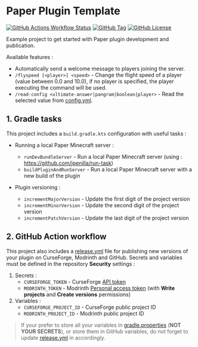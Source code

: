 # Paper Plugin Template

<!-- modrinth_exclude.start -->
[![GitHub Actions Workflow Status](https://img.shields.io/github/actions/workflow/status/Atrimilan/PaperPluginTemplate/release.yml?branch=master&event=workflow_dispatch&style=flat-square)](https://github.com/Atrimilan/PaperPluginTemplate/actions/workflows/release.yml)
[![GitHub Tag](https://img.shields.io/github/v/tag/Atrimilan/PaperPluginTemplate?style=flat-square)](https://github.com/Atrimilan/PaperPluginTemplate/releases)
[![GitHub License](https://img.shields.io/github/license/Atrimilan/PaperPluginTemplate?style=flat-square)](https://github.com/Atrimilan/PaperPluginTemplate/blob/master/LICENSE)
<!-- modrinth_exclude.end -->

Example project to get started with Paper plugin development and publication.

Available features :
* Automatically send a welcome message to players joining the server.
* `/flyspeed [<player>] <speed>` - Change the flight speed of a player (value between 0.0 and 10.0), if no player is specified, the player executing the command will be used.
* `/read-config <ultimate-answer|pangram|boolean|player>` - Read the selected value from [config.yml](./src/main/resources/config.yml).

<!-- modrinth_exclude.start -->
## 1. Gradle tasks

This project includes a `build.gradle.kts` configuration with useful tasks :

* Running a local Paper Minecraft server :
  * `runDevBundleServer` - Run a local Paper Minecraft server (using : https://github.com/jpenilla/run-task)
  * `buildPluginAndRunServer` - Run a local Paper Minecraft server with a new build of the plugin

* Plugin versioning :
  * `incrementMajorVersion` - Update the first digit of the project version
  * `incrementMinorVersion` - Update the second digit of the project version
  * `incrementPatchVersion` - Update the last digit of the project version

## 2. GitHub Action workflow

This project also includes a [release.yml](./.github/workflows/release.yml) file for publishing new versions of your plugin on CurseForge, Modrinth and GitHub.
Secrets and variables must be defined in the repository **Security** settings :

1. Secrets :
    * `CURSEFORGE_TOKEN` - CurseForge [API token](https://curseforge.com/account/api-tokens)
    * `MODRINTH_TOKEN` - Modrinth [Personal access token](https://modrinth.com/settings/pats) (with **Write projects** and **Create versions** permissions)
2. Variables :
    * `CURSEFORGE_PROJECT_ID` - CurseForge public project ID
    * `MODRINTH_PROJECT_ID` - Modrinth public project ID
> If your prefer to store all your variables in [gradle.properties](./gradle.properties) (**NOT YOUR SECRETS**), or store them in GitHub variables, do not forget to update  [release.yml](./.github/workflows/release.yml) in accordingly.
<!-- modrinth_exclude.end -->
